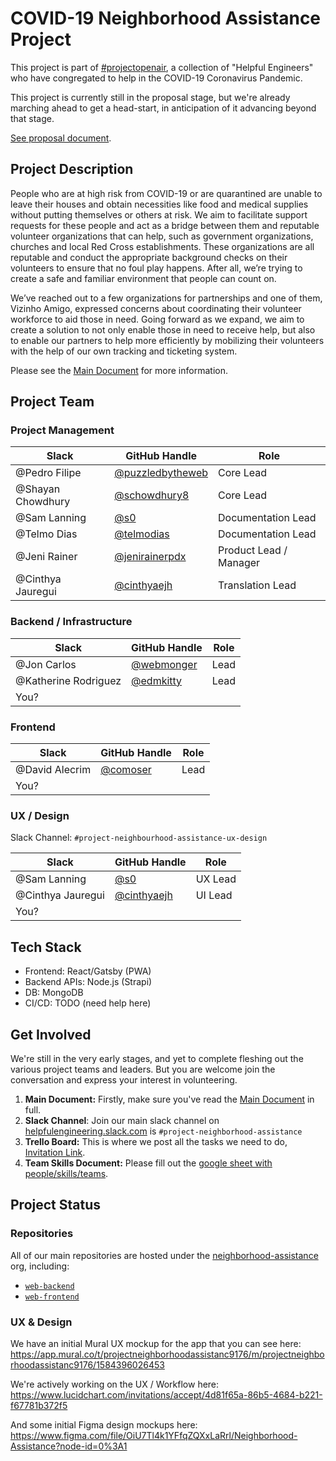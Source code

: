 # COVID-19 Neighborhood Assistance Project

This project is part of [#projectopenair](https://www.projectopenair.org/),
a collection of "Helpful Engineers"
who have congregated to help in the COVID-19 Coronavirus Pandemic.

This project is currently still in the proposal stage,
but we're already marching ahead to get a head-start,
in anticipation of it advancing beyond that stage.

[See proposal document](https://github.com/Helpful-Engineers/resources/blob/master/software/proposals/neighbourhood_assistance.md).

## Project Description

People who are at high risk from COVID-19 or are quarantined are unable to leave their houses and obtain necessities like food and medical supplies without putting themselves or others at risk. We aim to facilitate support requests for these people and act as a bridge between them and reputable volunteer organizations that can help, such as government organizations, churches and local Red Cross establishments. These organizations are all reputable and conduct the appropriate background checks on their volunteers to ensure that no foul play happens. After all, we’re trying to create a safe and familiar environment that people can count on.

We’ve reached out to a few organizations for partnerships and one of them, Vizinho Amigo, expressed concerns about coordinating their volunteer workforce to aid those in need. Going forward as we expand, we aim to create a solution to not only enable those in need to receive help, but also to enable our partners to help more efficiently by mobilizing their volunteers with the help of our own tracking and ticketing system.

Please see the [Main Document](https://docs.google.com/document/d/1sdKn4K2cJfs3yRD1Xl4iGxLw9T3bNI2TeSHNygV22vQ/edit#heading=h.3kjpfzif6i5g)
for more information.

## Project Team

### Project Management

| Slack              | GitHub Handle                                          | Role                   |
|--------------------|--------------------------------------------------------|------------------------|
| @Pedro Filipe      | [@puzzledbytheweb](https://github.com/puzzledbytheweb) | Core Lead              |
| @Shayan Chowdhury  | [@schowdhury8](https://github.com/schowdhury8)         | Core Lead              |
| @Sam Lanning       | [@s0](https://github.com/s0)                           | Documentation Lead     |
| @Telmo Dias        | [@telmodias](https://github.com/telmodias)             | Documentation Lead     |
| @Jeni Rainer       | [@jenirainerpdx](https://github.com/jenirainerpdx)     | Product Lead / Manager |
| @Cinthya Jauregui  | [@cinthyaejh](https://github.com/cinthyaejh)           | Translation Lead       |

### Backend / Infrastructure

| Slack                | GitHub Handle                                          | Role |
|----------------------|--------------------------------------------------------|------|
| @Jon Carlos          | [@webmonger](https://github.com/webmonger)             | Lead |
| @Katherine Rodriguez | [@edmkitty](https://github.com/edmkitty)               | Lead |
| You?                 |                                                        |      |

### Frontend

| Slack                | GitHub Handle                                          | Role |
|----------------------|--------------------------------------------------------|------|
| @David Alecrim       | [@comoser](https://github.com/comoser)                 | Lead |
| You?                 |                                                        |      |

### UX / Design

Slack Channel: `#project-neighbourhood-assistance-ux-design`

| Slack                | GitHub Handle                                          | Role        |
|----------------------|--------------------------------------------------------|-------------|
| @Sam Lanning         | [@s0](https://github.com/s0)                           | UX Lead     |
| @Cinthya Jauregui    | [@cinthyaejh](https://github.com/cinthyaejh)           | UI Lead     |
| You?                 |                                                        |             |

## Tech Stack

* Frontend: React/Gatsby (PWA)
* Backend APIs: Node.js (Strapi)
* DB: MongoDB
* CI/CD: TODO (need help here)

## Get Involved

We're still in the very early stages,
and yet to complete fleshing out the various project teams and leaders.
But you are welcome join the conversation and express your interest in
volunteering.

1. **Main Document:** Firstly, make sure you've read the
  [Main Document](https://docs.google.com/document/d/1sdKn4K2cJfs3yRD1Xl4iGxLw9T3bNI2TeSHNygV22vQ/edit#heading=h.3kjpfzif6i5g)
  in full.
2. **Slack Channel**: Join our main slack channel on
  [helpfulengineering.slack.com](https://helpfulengineering.slack.com/) is
  `#project-neighborhood-assistance`
3. **Trello Board:** This is where we post all the tasks we need to do,
  [Invitation Link](https://trello.com/invite/b/2QLITR5U/4375c4a349da8a7a88d8302368899a62/neighbourhood-assistance).
4. **Team Skills Document:** Please fill out the
  [google sheet with people/skills/teams](https://docs.google.com/spreadsheets/d/1HOhIguRcVHtiFq7fGSgdDP_XMhWLiDh_PsFm0X7U_8c/edit#gid=0).

## Project Status

### Repositories

All of our main repositories are hosted under the
[neighborhood-assistance](https://github.com/neighborhood-assistance) org,
including:
  * [`web-backend`](https://github.com/neighborhood-assistance/web-backend)
  * [`web-frontend`](https://github.com/neighborhood-assistance/web-frontend)

### UX & Design

We have an initial Mural UX mockup for the app that you can see here:
https://app.mural.co/t/projectneighborhoodassistanc9176/m/projectneighborhoodassistanc9176/1584396026453

We're actively working on the UX / Workflow here: https://www.lucidchart.com/invitations/accept/4d81f65a-86b5-4684-b221-f67781b372f5

And some initial Figma design mockups here: https://www.figma.com/file/OiU7Tl4k1YFfqZQXxLaRrl/Neighborhood-Assistance?node-id=0%3A1




